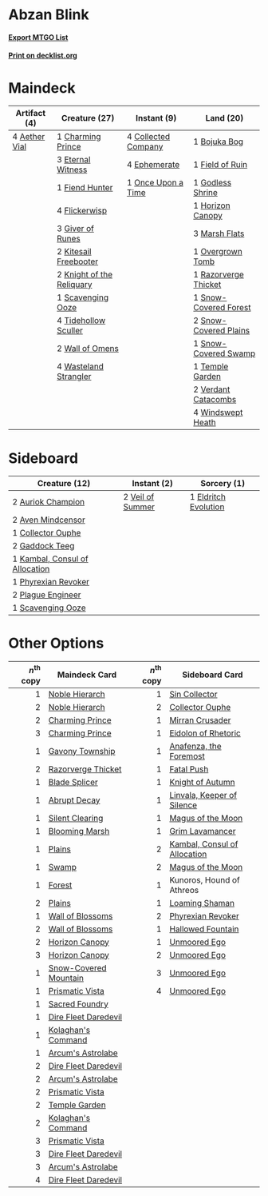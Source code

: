 # Abzan Blink

#### [Export MTGO List](../collection/Abzan%20Blink/Abzan%20Blink.txt)
#### [Print on decklist.org](http://decklist.org/?deckmain=4%09Aether%20Vial%0A1%09Bojuka%20Bog%0A1%09Charming%20Prince%0A4%09Collected%20Company%0A4%09Ephemerate%0A3%09Eternal%20Witness%0A1%09Field%20of%20Ruin%0A1%09Fiend%20Hunter%0A4%09Flickerwisp%0A3%09Giver%20of%20Runes%0A1%09Godless%20Shrine%0A1%09Horizon%20Canopy%0A2%09Kitesail%20Freebooter%0A2%09Knight%20of%20the%20Reliquary%0A3%09Marsh%20Flats%0A1%09Once%20Upon%20a%20Time%0A1%09Overgrown%20Tomb%0A1%09Razorverge%20Thicket%0A1%09Scavenging%20Ooze%0A1%09Snow-Covered%20Forest%0A2%09Snow-Covered%20Plains%0A1%09Snow-Covered%20Swamp%0A1%09Temple%20Garden%0A4%09Tidehollow%20Sculler%0A2%09Verdant%20Catacombs%0A2%09Wall%20of%20Omens%0A4%09Wasteland%20Strangler%0A4%09Windswept%20Heath&deckside=2%09Auriok%20Champion%0A2%09Aven%20Mindcensor%0A1%09Collector%20Ouphe%0A1%09Eldritch%20Evolution%0A2%09Gaddock%20Teeg%0A1%09Kambal,%20Consul%20of%20Allocation%0A1%09Phyrexian%20Revoker%0A2%09Plague%20Engineer%0A1%09Scavenging%20Ooze%0A2%09Veil%20of%20Summer)
# Maindeck

|                                     Artifact (4)                                      |                                           Creature (27)                                            |                                         Instant (9)                                          |                                           Land (20)                                            |
|---------------------------------------------------------------------------------------|----------------------------------------------------------------------------------------------------|----------------------------------------------------------------------------------------------|------------------------------------------------------------------------------------------------|
|4 [Aether Vial](http://gatherer.wizards.com/Pages/Card/Details.aspx?multiverseid=48146)|1 [Charming Prince](http://gatherer.wizards.com/Pages/Card/Details.aspx?multiverseid=472970)        |4 [Collected Company](http://gatherer.wizards.com/Pages/Card/Details.aspx?multiverseid=394519)|1 [Bojuka Bog](http://gatherer.wizards.com/Pages/Card/Details.aspx?multiverseid=376269)         |
|                                                                                       |3 [Eternal Witness](http://gatherer.wizards.com/Pages/Card/Details.aspx?multiverseid=51628)         |4 [Ephemerate](http://gatherer.wizards.com/Pages/Card/Details.aspx?multiverseid=463956)       |1 [Field of Ruin](http://gatherer.wizards.com/Pages/Card/Details.aspx?multiverseid=435415)      |
|                                                                                       |1 [Fiend Hunter](http://gatherer.wizards.com/Pages/Card/Details.aspx?multiverseid=442003)           |1 [Once Upon a Time](http://gatherer.wizards.com/Pages/Card/Details.aspx?multiverseid=473131) |1 [Godless Shrine](http://gatherer.wizards.com/Pages/Card/Details.aspx?multiverseid=405099)     |
|                                                                                       |4 [Flickerwisp](http://gatherer.wizards.com/Pages/Card/Details.aspx?multiverseid=376338)            |                                                                                              |1 [Horizon Canopy](http://gatherer.wizards.com/Pages/Card/Details.aspx?multiverseid=409571)     |
|                                                                                       |3 [Giver of Runes](http://gatherer.wizards.com/Pages/Card/Details.aspx?multiverseid=463962)         |                                                                                              |3 [Marsh Flats](http://gatherer.wizards.com/Pages/Card/Details.aspx?multiverseid=405101)        |
|                                                                                       |2 [Kitesail Freebooter](http://gatherer.wizards.com/Pages/Card/Details.aspx?multiverseid=435264)    |                                                                                              |1 [Overgrown Tomb](http://gatherer.wizards.com/Pages/Card/Details.aspx?multiverseid=405103)     |
|                                                                                       |2 [Knight of the Reliquary](http://gatherer.wizards.com/Pages/Card/Details.aspx?multiverseid=189145)|                                                                                              |1 [Razorverge Thicket](http://gatherer.wizards.com/Pages/Card/Details.aspx?multiverseid=209407) |
|                                                                                       |1 [Scavenging Ooze](http://gatherer.wizards.com/Pages/Card/Details.aspx?multiverseid=420783)        |                                                                                              |1 [Snow-Covered Forest](http://gatherer.wizards.com/Pages/Card/Details.aspx?multiverseid=121192)|
|                                                                                       |4 [Tidehollow Sculler](http://gatherer.wizards.com/Pages/Card/Details.aspx?multiverseid=175054)     |                                                                                              |2 [Snow-Covered Plains](http://gatherer.wizards.com/Pages/Card/Details.aspx?multiverseid=121267)|
|                                                                                       |2 [Wall of Omens](http://gatherer.wizards.com/Pages/Card/Details.aspx?multiverseid=247400)          |                                                                                              |1 [Snow-Covered Swamp](http://gatherer.wizards.com/Pages/Card/Details.aspx?multiverseid=121256) |
|                                                                                       |4 [Wasteland Strangler](http://gatherer.wizards.com/Pages/Card/Details.aspx?multiverseid=402096)    |                                                                                              |1 [Temple Garden](http://gatherer.wizards.com/Pages/Card/Details.aspx?multiverseid=405112)      |
|                                                                                       |                                                                                                    |                                                                                              |2 [Verdant Catacombs](http://gatherer.wizards.com/Pages/Card/Details.aspx?multiverseid=405113)  |
|                                                                                       |                                                                                                    |                                                                                              |4 [Windswept Heath](http://gatherer.wizards.com/Pages/Card/Details.aspx?multiverseid=405115)    |


# Sideboard

|                                              Creature (12)                                              |                                        Instant (2)                                        |                                          Sorcery (1)                                          |
|---------------------------------------------------------------------------------------------------------|-------------------------------------------------------------------------------------------|-----------------------------------------------------------------------------------------------|
|2 [Auriok Champion](http://gatherer.wizards.com/Pages/Card/Details.aspx?multiverseid=72921)              |2 [Veil of Summer](http://gatherer.wizards.com/Pages/Card/Details.aspx?multiverseid=466952)|1 [Eldritch Evolution](http://gatherer.wizards.com/Pages/Card/Details.aspx?multiverseid=414456)|
|2 [Aven Mindcensor](http://gatherer.wizards.com/Pages/Card/Details.aspx?multiverseid=426707)             |                                                                                           |                                                                                               |
|1 [Collector Ouphe](http://gatherer.wizards.com/Pages/Card/Details.aspx?multiverseid=464107)             |                                                                                           |                                                                                               |
|2 [Gaddock Teeg](http://gatherer.wizards.com/Pages/Card/Details.aspx?multiverseid=140188)                |                                                                                           |                                                                                               |
|1 [Kambal, Consul of Allocation](http://gatherer.wizards.com/Pages/Card/Details.aspx?multiverseid=417756)|                                                                                           |                                                                                               |
|1 [Phyrexian Revoker](http://gatherer.wizards.com/Pages/Card/Details.aspx?multiverseid=383343)           |                                                                                           |                                                                                               |
|2 [Plague Engineer](http://gatherer.wizards.com/Pages/Card/Details.aspx?multiverseid=464049)             |                                                                                           |                                                                                               |
|1 [Scavenging Ooze](http://gatherer.wizards.com/Pages/Card/Details.aspx?multiverseid=420783)             |                                                                                           |                                                                                               |


# Other Options

|*n*<sup>th</sup> copy|                                         Maindeck Card                                          |*n*<sup>th</sup> copy|                                            Sideboard Card                                             |
|--------------------:|------------------------------------------------------------------------------------------------|--------------------:|-------------------------------------------------------------------------------------------------------|
|                    1|[Noble Hierarch](http://gatherer.wizards.com/Pages/Card/Details.aspx?multiverseid=179434)       |                    1|[Sin Collector](http://gatherer.wizards.com/Pages/Card/Details.aspx?multiverseid=368968)               |
|                    2|[Noble Hierarch](http://gatherer.wizards.com/Pages/Card/Details.aspx?multiverseid=179434)       |                    2|[Collector Ouphe](http://gatherer.wizards.com/Pages/Card/Details.aspx?multiverseid=464107)             |
|                    2|[Charming Prince](http://gatherer.wizards.com/Pages/Card/Details.aspx?multiverseid=472970)      |                    1|[Mirran Crusader](http://gatherer.wizards.com/Pages/Card/Details.aspx?multiverseid=213802)             |
|                    3|[Charming Prince](http://gatherer.wizards.com/Pages/Card/Details.aspx?multiverseid=472970)      |                    1|[Eidolon of Rhetoric](http://gatherer.wizards.com/Pages/Card/Details.aspx?multiverseid=380409)         |
|                    1|[Gavony Township](http://gatherer.wizards.com/Pages/Card/Details.aspx?multiverseid=233242)      |                    1|[Anafenza, the Foremost](http://gatherer.wizards.com/Pages/Card/Details.aspx?multiverseid=386476)      |
|                    2|[Razorverge Thicket](http://gatherer.wizards.com/Pages/Card/Details.aspx?multiverseid=209407)   |                    1|[Fatal Push](http://gatherer.wizards.com/Pages/Card/Details.aspx?multiverseid=423724)                  |
|                    1|[Blade Splicer](http://gatherer.wizards.com/Pages/Card/Details.aspx?multiverseid=425828)        |                    1|[Knight of Autumn](http://gatherer.wizards.com/Pages/Card/Details.aspx?multiverseid=452933)            |
|                    1|[Abrupt Decay](http://gatherer.wizards.com/Pages/Card/Details.aspx?multiverseid=456061)         |                    1|[Linvala, Keeper of Silence](http://gatherer.wizards.com/Pages/Card/Details.aspx?multiverseid=425838)  |
|                    1|[Silent Clearing](http://gatherer.wizards.com/Pages/Card/Details.aspx?multiverseid=464195)      |                    1|[Magus of the Moon](http://gatherer.wizards.com/Pages/Card/Details.aspx?multiverseid=136152)           |
|                    1|[Blooming Marsh](http://gatherer.wizards.com/Pages/Card/Details.aspx?multiverseid=417816)       |                    1|[Grim Lavamancer](http://gatherer.wizards.com/Pages/Card/Details.aspx?multiverseid=430589)             |
|                    1|[Plains](http://gatherer.wizards.com/Pages/Card/Details.aspx?multiverseid=439856)               |                    2|[Kambal, Consul of Allocation](http://gatherer.wizards.com/Pages/Card/Details.aspx?multiverseid=417756)|
|                    1|[Swamp](http://gatherer.wizards.com/Pages/Card/Details.aspx?multiverseid=439858)                |                    2|[Magus of the Moon](http://gatherer.wizards.com/Pages/Card/Details.aspx?multiverseid=136152)           |
|                    1|[Forest](http://gatherer.wizards.com/Pages/Card/Details.aspx?multiverseid=439860)               |                    1|Kunoros, Hound of Athreos                                                                              |
|                    2|[Plains](http://gatherer.wizards.com/Pages/Card/Details.aspx?multiverseid=439856)               |                    1|[Loaming Shaman](http://gatherer.wizards.com/Pages/Card/Details.aspx?multiverseid=405286)              |
|                    1|[Wall of Blossoms](http://gatherer.wizards.com/Pages/Card/Details.aspx?multiverseid=405447)     |                    2|[Phyrexian Revoker](http://gatherer.wizards.com/Pages/Card/Details.aspx?multiverseid=383343)           |
|                    2|[Wall of Blossoms](http://gatherer.wizards.com/Pages/Card/Details.aspx?multiverseid=405447)     |                    1|[Hallowed Fountain](http://gatherer.wizards.com/Pages/Card/Details.aspx?multiverseid=97071)            |
|                    2|[Horizon Canopy](http://gatherer.wizards.com/Pages/Card/Details.aspx?multiverseid=409571)       |                    1|[Unmoored Ego](http://gatherer.wizards.com/Pages/Card/Details.aspx?multiverseid=452962)                |
|                    3|[Horizon Canopy](http://gatherer.wizards.com/Pages/Card/Details.aspx?multiverseid=409571)       |                    2|[Unmoored Ego](http://gatherer.wizards.com/Pages/Card/Details.aspx?multiverseid=452962)                |
|                    1|[Snow-Covered Mountain](http://gatherer.wizards.com/Pages/Card/Details.aspx?multiverseid=121233)|                    3|[Unmoored Ego](http://gatherer.wizards.com/Pages/Card/Details.aspx?multiverseid=452962)                |
|                    1|[Prismatic Vista](http://gatherer.wizards.com/Pages/Card/Details.aspx?multiverseid=464193)      |                    4|[Unmoored Ego](http://gatherer.wizards.com/Pages/Card/Details.aspx?multiverseid=452962)                |
|                    1|[Sacred Foundry](http://gatherer.wizards.com/Pages/Card/Details.aspx?multiverseid=405106)       |                     |                                                                                                       |
|                    1|[Dire Fleet Daredevil](http://gatherer.wizards.com/Pages/Card/Details.aspx?multiverseid=439756) |                     |                                                                                                       |
|                    1|[Kolaghan's Command](http://gatherer.wizards.com/Pages/Card/Details.aspx?multiverseid=394613)   |                     |                                                                                                       |
|                    1|[Arcum's Astrolabe](http://gatherer.wizards.com/Pages/Card/Details.aspx?multiverseid=464169)    |                     |                                                                                                       |
|                    2|[Dire Fleet Daredevil](http://gatherer.wizards.com/Pages/Card/Details.aspx?multiverseid=439756) |                     |                                                                                                       |
|                    2|[Arcum's Astrolabe](http://gatherer.wizards.com/Pages/Card/Details.aspx?multiverseid=464169)    |                     |                                                                                                       |
|                    2|[Prismatic Vista](http://gatherer.wizards.com/Pages/Card/Details.aspx?multiverseid=464193)      |                     |                                                                                                       |
|                    2|[Temple Garden](http://gatherer.wizards.com/Pages/Card/Details.aspx?multiverseid=405112)        |                     |                                                                                                       |
|                    2|[Kolaghan's Command](http://gatherer.wizards.com/Pages/Card/Details.aspx?multiverseid=394613)   |                     |                                                                                                       |
|                    3|[Prismatic Vista](http://gatherer.wizards.com/Pages/Card/Details.aspx?multiverseid=464193)      |                     |                                                                                                       |
|                    3|[Dire Fleet Daredevil](http://gatherer.wizards.com/Pages/Card/Details.aspx?multiverseid=439756) |                     |                                                                                                       |
|                    3|[Arcum's Astrolabe](http://gatherer.wizards.com/Pages/Card/Details.aspx?multiverseid=464169)    |                     |                                                                                                       |
|                    4|[Dire Fleet Daredevil](http://gatherer.wizards.com/Pages/Card/Details.aspx?multiverseid=439756) |                     |                                                                                                       |

